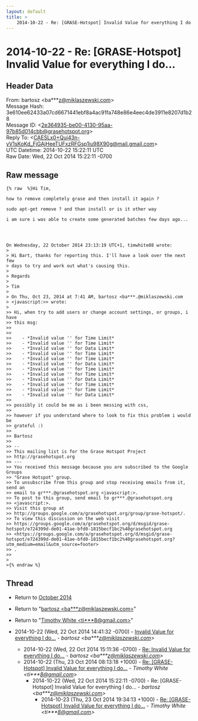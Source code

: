 ```yaml
---
layout: default
title: >
    2014-10-22 - Re: [GRASE-Hotspot] Invalid Value for everything I do...
---
```


# 2014-10-22 - Re: [GRASE-Hotspot] Invalid Value for everything I do...

## Header Data

From: bartosz \<ba***z@miklaszewski.com\><br>
Message Hash: 3e610ee62433a07cd6671441ebf8a4ac91fa748e86e4eec4de3911e8207d1b28<br>
Message ID: \<2e364935-be00-4130-95aa-97b85d014cbb@grasehotspot.org\><br>
Reply To: \<CAESLx0+Qui43n-yV1sKoKd_FjGAjHeeTUFxzRFGsp1iu98X90g@mail.gmail.com\><br>
UTC Datetime: 2014-10-22 15:22:11 UTC<br>
Raw Date: Wed, 22 Oct 2014 15:22:11 -0700<br>

## Raw message

```
{% raw  %}Hi Tim,

how to remove completely grase and then install it again ?

sudo apt-get remove ? and than install or is it other way

i am sure i was able to create some generated batches few days ago...




On Wednesday, 22 October 2014 23:13:19 UTC+1, timwhite88 wrote:
>
> Hi Bart, thanks for reporting this. I'll have a look over the next few 
> days to try and work out what's causing this.
>
> Regards
>
> Tim
>
> On Thu, Oct 23, 2014 at 7:41 AM, bartosz <ba***.@miklaszewski.com 
> <javascript:>> wrote:
>
>> Hi, when try to add users or change account settings, or groups, i have 
>> this msg:
>>
>>
>>    - *Invalid value '' for Time Limit*
>>    - *Invalid value '' for Time Limit*
>>    - *Invalid value '' for Data Limit*
>>    - *Invalid value '' for Time Limit*
>>    - *Invalid value '' for Time Limit*
>>    - *Invalid value '' for Data Limit*
>>    - *Invalid value '' for Time Limit*
>>    - *Invalid value '' for Time Limit*
>>    - *Invalid value '' for Data Limit*
>>    - *Invalid value '' for Time Limit*
>>    - *Invalid value '' for Time Limit*
>>    - *Invalid value '' for Data Limit*
>>
>> possibly it could be me as i been messing with css,
>>
>> however if you understand where to look to fix this problem i would be 
>> grateful :)
>>
>> Bartosz
>>
>> -- 
>> This mailing list is for the Grase Hotspot Project 
>> http://grasehotspot.org
>> --- 
>> You received this message because you are subscribed to the Google Groups 
>> "Grase Hotspot" group.
>> To unsubscribe from this group and stop receiving emails from it, send an 
>> email to gr***.@grasehotspot.org <javascript:>.
>> To post to this group, send email to gr***.@grasehotspot.org 
>> <javascript:>.
>> Visit this group at 
>> http://groups.google.com/a/grasehotspot.org/group/grase-hotspot/.
>> To view this discussion on the web visit 
>> https://groups.google.com/a/grasehotspot.org/d/msgid/grase-hotspot/e724399d-de01-41ae-bfd0-1815becf1bc2%40grasehotspot.org 
>> <https://groups.google.com/a/grasehotspot.org/d/msgid/grase-hotspot/e724399d-de01-41ae-bfd0-1815becf1bc2%40grasehotspot.org?utm_medium=email&utm_source=footer>
>> .
>>
>
>{% endraw %}
```

## Thread

+ Return to [October 2014](/archive/2014/10)

+ Return to "[bartosz <ba***z<span>@</span>miklaszewski.com>](/authors/ba___z_at_miklaszewski_com)"
+ Return to "[Timothy White <ti***8<span>@</span>gmail.com>](/authors/ti___8_at_gmail_com)"

+ 2014-10-22 (Wed, 22 Oct 2014 14:41:32 -0700) - [Invalid Value for everything I do...](/archive/2014/10/667ddf0e92f035b72d592cc96c9a92a4a0b1d48791449b760eee2d70f7cb249c) - _bartosz \<ba***z@miklaszewski.com\>_
  + 2014-10-22 (Wed, 22 Oct 2014 15:11:36 -0700) - [Re: Invalid Value for everything I do...](/archive/2014/10/ba6caaee3e41b76aa63e4c5fae01e98c24a7b5947f4a072a6499ce15db7e6c8a) - _bartosz \<ba***z@miklaszewski.com\>_
  + 2014-10-22 (Thu, 23 Oct 2014 08:13:18 +1000) - [Re: [GRASE-Hotspot] Invalid Value for everything I do...](/archive/2014/10/ef037bcfc3cc32c9564751cc3e56026f50ae55ed285f947e71a059e1a0f80e60) - _Timothy White \<ti***8@gmail.com\>_
    + 2014-10-22 (Wed, 22 Oct 2014 15:22:11 -0700) - Re: [GRASE-Hotspot] Invalid Value for everything I do... - _bartosz \<ba***z@miklaszewski.com\>_
      + 2014-10-23 (Thu, 23 Oct 2014 19:34:13 +1000) - [Re: [GRASE-Hotspot] Invalid Value for everything I do...](/archive/2014/10/89959a46ede84a290bb5f4056966f6d57eda71397e41b1aa82bac4ecba938862) - _Timothy White \<ti***8@gmail.com\>_

